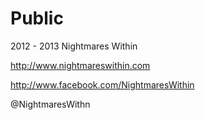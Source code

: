 Public
======
2012 - 2013 Nightmares Within

http://www.nightmareswithin.com

http://www.facebook.com/NightmaresWithin

@NightmaresWithn




